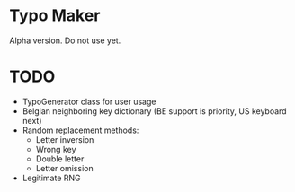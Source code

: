 # Typo Maker
Alpha version. Do not use yet.

# TODO
- TypoGenerator class for user usage
- Belgian neighboring key dictionary (BE support is priority, US keyboard next)
- Random replacement methods:
  - Letter inversion
  - Wrong key
  - Double letter
  - Letter omission
- Legitimate RNG 
